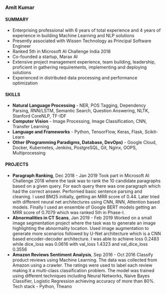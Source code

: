 ### Amit Kumar

#### SUMMARY
* Enterprising professional with 6 years of total experience and 4 years of experience in building Machine
Learning and NLP solutions  
* Presently associated with Wissen Technology as Principal Software Engineer  
* Ranked 5th in Microsoft AI Challenge India 2018  
* Co-founded a startup, Marax AI  
* Extensive project management experience, team building, leadership, proficient in gathering requirements,
implementing and deploying solutions  
* Experienced in distributed data processing and performance optimization  

#### SKILLS
* **Natural Language Processing** - NER, POS Tagging, Dependency Parsing, RNN/LSTM, Semantic Search, Question
Answering, NLTK, Stanford CoreNLP, TF-IDF
* **Computer Vision** - Image Processing, Image Classification, CNN, Transfer Learning
* **Language and Frameworks** - Python, TensorFlow, Keras, Flask, Scikit-Learn
* **Other (Programming Paradigms, Database, DevOps)** - Google Cloud, Docker, Kubernetes, Jenkins, PostgreSQL,
Git, Nginx, OOPS, Multiprocessing

#### PROJECTS
* **Paragraph Ranking**, Dec 2018 - Jan 2019
Took part in Microsoft AI Challenge 2018 where the task was to rank the 10 candidate paragraphs based on a given
query. For each query there was one paragraph which had the correct answer. Performed basic sentence parsing
and cleaning. I used BM25 initially, getting an MRR score of 0.44. Later tried with different neural net architectures
using CNN, RNN, Attention based models. Finally I used an ensemble of Google BERT models getting an MRR score
of 0.7079 which was ranked 5th in Phase-I.
* **Abnormalities in CT Scans**, Jan 2019 - Feb 2019
Worked on a small image segmentation project where the task was to generate an image highlighting the
abnormality location. Used image augmentation to generate more scenarios followed by U-Net architecture which
is a CNN based encoder-decoder architecture. I was able to achieve loss 0.2483 while dice_loss was 0.0616 with
val_loss 1.4323 and val_dice_loss 0.3556
* **Amazon Reviews Sentiment Analysis**, Sep 2016 - Oct 2016
Classify product reviews using Machine Learning. The data was collected from Amazon using a crawler. The ratings
were used to label each review making it a multi-class classification problem. The model was trained using different
techniques including Neural Networks, Naive Bayes Classifier, Logistic Regression achieving accuracy of more than
80%. Tech stack - Python, Theano
<!---
amitmac/amitmac is a ✨ special ✨ repository because its `README.md` (this file) appears on your GitHub profile.
You can click the Preview link to take a look at your changes.
--->
